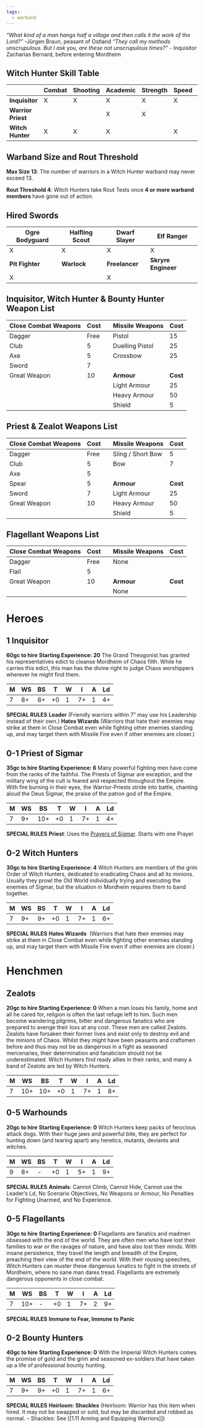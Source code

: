 ```yaml
---
tags:
  - warband
---
```

_“What kind of a man hangs half a village and then calls it the work of the Lord?”_ -Jürgen Braun, peasant of Ostland
_“They call my methods unscrupulous. But I ask you, are these not unscrupulous times?”_ - Inquisitor Zacharias Bernard, before entering Mordheim
## Witch Hunter Skill Table

|                    | **Combat** | **Shooting** | **Academic** | **Strength** | **Speed** | **Rogue** |
| ------------------ | ---------- | ------------ | ------------ | ------------ | --------- | --------- |
| **Inquisitor**     | X          | X            | X            | X            | X         |           |
| **Warrior Priest** |            |              | X            | X            |           |           |
| **Witch Hunter**   | X          | X            | X            |              | X         |           |

## Warband Size and Rout Threshold
**Max Size 13**: The number of warriors in a Witch Hunter warband may never exceed 13.

**Rout Threshold 4**: Witch Hunters take Rout Tests once **4 or more warband members** have gone out of action.
## Hired Swords
| Ogre Bodyguard  | Halfling Scout | Dwarf Slayer   | Elf Ranger          |
| --------------- | -------------- | -------------- | ------------------- |
| X               | X              | X              | X                   |
| **Pit Fighter** | **Warlock**    | **Freelancer** | **Skryre Engineer** |
| X               |                | X              |                     |

## Inquisitor, Witch Hunter & Bounty Hunter Weapon List

| Close Combat Weapons | Cost |     | Missile Weapons | Cost     |
| -------------------- | ---- | --- | --------------- | -------- |
| Dagger               | Free |     | Pistol          | 15       |
| Club                 | 5    |     | Duelling Pistol | 25       |
| Axe                  | 5    |     | Crossbow        | 25       |
| Sword                | 7    |     |                 |          |
| Great Weapon         | 10   |     | **Armour**      | **Cost** |
|                      |      |     | Light Armour    | 25       |
|                      |      |     | Heavy Armour    | 50       |
|                      |      |     | Shield          | 5        |

## Priest & Zealot Weapons List

| Close Combat Weapons | Cost |     | Missile Weapons   | Cost     |
| -------------------- | ---- | --- | ----------------- | -------- |
| Dagger               | Free |     | Sling / Short Bow | 5        |
| Club                 | 5    |     | Bow               | 7        |
| Axe                  | 5    |     |                   |          |
| Spear                | 5    |     | **Armour**        | **Cost** |
| Sword                | 7    |     | Light Armour      | 25       |
| Great Weapon         | 10   |     | Heavy Armour      | 50       |
|                      |      |     | Shield            | 5        |

## Flagellant Weapons List

| Close Combat Weapons | Cost |     | Missile Weapons | Cost     |
| -------------------- | ---- | --- | --------------- | -------- |
| Dagger               | Free |     | None            |          |
| Flail                | 5    |     |                 |          |
| Great Weapon         | 10   |     | **Armour**      | **Cost** |
|                      |      |     | None            |          |

# Heroes
## 1 Inquisitor
**60gc to hire**
**Starting Experience: 20**
The Grand Theogonist has granted his representatives edict to cleanse Mordheim of Chaos filth. While he carries this edict, this man has the divine right to judge Chaos worshippers wherever he might find them.

| M   | WS  | BS  | T   | W   | I   | A   | Ld  |
| --- | --- | --- | --- | --- | --- | --- | --- |
| 7   | 8+  | 8+  | +0  | 1   | 7+  | 1   | 4+  |

**SPECIAL RULES**
**Leader** (Friendly warriors within 7” may use his Leadership instead of their own.)
**Hates Wizards** (Warriors that hate their enemies may strike at them in Close Combat even while fighting other enemies standing up, and may target them with Missile Fire even if other enemies are closer.)
## 0-1 Priest of Sigmar
**35gc to hire
Starting Experience: 6**
Many powerful fighting men have come from the ranks of the faithful. The Priests of Sigmar are exception, and the military wing of the cult is feared and respected throughout the Empire. With fire burning in their eyes, the Warrior-Priests stride into battle, chanting aloud the Deus Sigmar, the praise of the patron god of the Empire.

| M   | WS  | BS  | T   | W   | I   | A   | Ld  |
| --- | --- | --- | --- | --- | --- | --- | --- |
| 7   | 9+  | 10+ | +0  | 1   | 7+  | 1   | 4+  |

**SPECIAL RULES**
**Priest**: Uses the [Prayers of Sigmar](4%20Magic/Prayers%20of%20Sigmar.md). Starts with one Prayer.
## 0-2 Witch Hunters
**30gc to hire
Starting Experience: 4**
Witch Hunters are members of the grim Order of Witch Hunters, dedicated to eradicating Chaos and all its minions. Usually they prowl the Old World individually trying and executing the enemies of Sigmar, but the situation in Mordheim requires them to band together.

| M   | WS  | BS  | T   | W   | I   | A   | Ld  |
| --- | --- | --- | --- | --- | --- | --- | --- |
| 7   | 9+  | 9+  | +0  | 1   | 7+  | 1   | 6+  |

**SPECIAL RULES**
**Hates Wizards**  (Warriors that hate their enemies may strike at them in Close Combat even while fighting other enemies standing up, and may target them with Missile Fire even if other enemies are closer.)
# Henchmen
## Zealots
**20gc to hire
Starting Experience: 0**
When a man loses his family, home and all he cared for, religion is often the last refuge left to him. Such men become wandering pilgrims, bitter and dangerous fanatics who are prepared to avenge their loss at any cost. These men are called Zealots. Zealots have forsaken their former lives and exist only to destroy evil and the minions of Chaos. Whilst they might have been peasants and craftsmen before and thus may not be as dangerous in a fight as seasoned mercenaries, their determination and fanaticism should not be underestimated. Witch Hunters find ready allies in their ranks, and many a band of Zealots are led by Witch Hunters.

| M   | WS  | BS  | T   | W   | I   | A   | Ld  |
| --- | --- | --- | --- | --- | --- | --- | --- |
| 7   | 10+ | 10+ | +0  | 1   | 7+  | 1   | 8+  |

## 0-5 Warhounds
**20gc to hire**
**Starting Experience: 0**
Witch Hunters keep packs of ferocious attack dogs. With their huge jaws and powerful bite, they are perfect for hunting down (and tearing apart) any heretics, mutants, deviants and witches.

| M   | WS  | BS  | T   | W   | I   | A   | Ld  |
| --- | --- | --- | --- | --- | --- | --- | --- |
| 9   | 8+  | -   | +0  | 1   | 5+  | 1   | 9+  |

**SPECIAL RULES**
**Animals**: Cannot Climb, Cannot Hide, Cannot use the Leader’s Ld, No Scenario Objectives, No Weapons or Armour, No Penalties for Fighting Unarmed, and No Experience.
## 0-5 Flagellants
**30gc to hire**
**Starting Experience: 0**
Flagellants are fanatics and madmen obsessed with the end of the world. They are often men who have lost their families to war or the ravages of nature, and have also lost their minds. With insane persistence, they travel the length and breadth of the Empire, preaching their view of the end of the world. With their rousing speeches, Witch Hunters can muster these dangerous lunatics to fight in the streets of Mordheim, where no sane man dares tread. Flagellants are extremely dangerous opponents in close combat.

| M   | WS  | BS  | T   | W   | I   | A   | Ld  |
| --- | --- | --- | --- | --- | --- | --- | --- |
| 7   | 10+ | -   | +0  | 1   | 7+  | 2   | 9+  |

**SPECIAL RULES**
**Immune to Fear, Immune to Panic**
## 0-2 Bounty Hunters
**40gc to hire**
**Starting Experience: 0**
With the Imperial Witch Hunters comes the promise of gold and the grim and seasoned ex-soldiers that have taken up a life of professional bounty hunting.

| M   | WS  | BS  | T   | W   | I   | A   | Ld  |
| --- | --- | --- | --- | --- | --- | --- | --- |
| 7   | 9+  | 9+  | +0  | 1   | 7+  | 1   | 6+  |

**SPECIAL RULES**
**Heirloom: Shackles** (Heirloom: Warrior has this item when hired. It may not be swapped or sold, but may be discarded and robbed as normal. – Shackles: See [[1.11 Arming and Equipping Warriors]])
